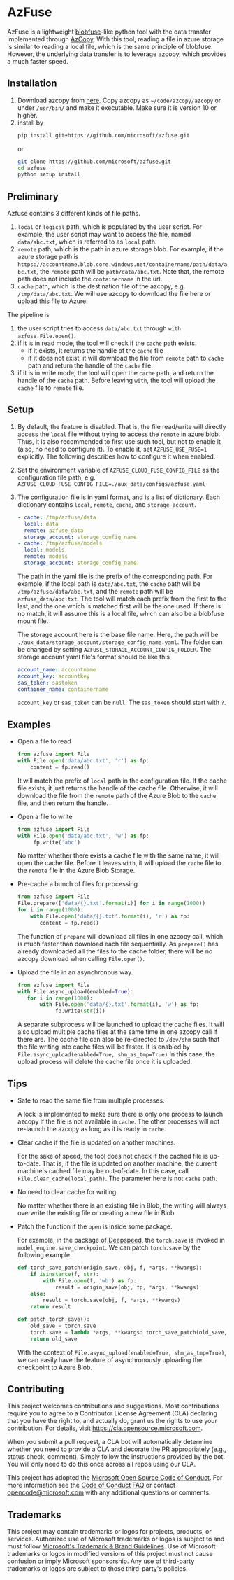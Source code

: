# AzFuse

AzFuse is a lightweight [blobfuse](https://github.com/Azure/azure-storage-fuse)-like
python tool with the data transfer
implemented through [AzCopy](https://github.com/Azure/azure-storage-azcopy).
With this tool, reading a file in azure storage is similar to reading a local
file, which is the same principle of blobfuse. However, the underlying data
transfer is to leverage azcopy, which provides a much faster speed. 

## Installation
1. Download azcopy from [here](https://docs.microsoft.com/en-us/azure/storage/common/storage-use-azcopy-v10).
   Copy azcopy as `~/code/azcopy/azcopy` or under `/usr/bin/` and
   make it executable.  Make sure it is version 10 or higher.
2. install by
   ```bash
   pip install git+https://github.com/microsoft/azfuse.git
   ```
   or
   ```bash
   git clone https://github.com/microsoft/azfuse.git
   cd azfuse
   python setup install
   ```

## Preliminary
Azfuse contains 3 different kinds of file paths.
1. `local` or `logical` path, which is populated by the user script. For example, the user
   script may want to access the file, named `data/abc.txt`, which is referred
   to as
   `local` path.
2. `remote` path, which is the path in azure
   storage blob. For example, if the azure storage path is 
   `https://accountname.blob.core.windows.net/containername/path/data/abc.txt`, the
   `remote` path will be `path/data/abc.txt`. Note that, the remote path does not
   include the `containername` in the url.
3. `cache` path, which is the destination file of the azcopy, e.g. `/tmp/data/abc.txt`. We will use azcopy to download the file here or upload this file to Azure.

The pipeline is
1. the user script tries to access `data/abc.txt` through `with azfuse.File.open()`.
2. if it is in read mode, the tool will check if the `cache` path exists.
    - if it exists, it returns the handle of the `cache` file
    - if it does not exist, it will download the file from `remote` path to
      `cache` path and return the handle of the `cache` file.
3. if it is in write mode, the tool will open the `cache` path, and return the
   handle of the `cache` path. Before leaving `with`, the tool will upload the
   `cache` file to `remote` file.

## Setup
1. By default, the feature is disabled. That is, the file read/write will
   directly access the `local` file without trying to access the `remote` in
   azure blob. Thus, it is also recommended to first use such tool, but not
   to enable it (also, no need to configure it).
   To enable it, set `AZFUSE_USE_FUSE=1` explicitly. The following describes
   how to configure it when enabled.
2. Set the environment variable of `AZFUSE_CLOUD_FUSE_CONFIG_FILE` as the
   configuration file path, e.g. `AZFUSE_CLOUD_FUSE_CONFIG_FILE=./aux_data/configs/azfuse.yaml`
3. The configuration file is in yaml format, and is a list of dictionary. Each
   dictionary contains `local`, `remote`, `cache`, and `storage_account`.
   ```yaml
   - cache: /tmp/azfuse/data
     local: data
     remote: azfuse_data
     storage_account: storage_config_name
   - cache: /tmp/azfuse/models
     local: models
     remote: models
     storage_account: storage_config_name
   ```
   The path in the yaml file is the prefix of the corresponding path. For example, if the
   local path is `data/abc.txt`, the `cache` path will be
   `/tmp/azfuse/data/abc.txt`, and the `remote` path will be
   `azfuse_data/abc.txt`. The tool will match each prefix from the first to the
   last, and the one which is matched first will be the one used. If there is
   no match, it will assume this is a local file, which can also be a blobfuse
   mount file.

   The storage account here is the base file name. Here, the path will be
   `./aux_data/storage_account/storage_config_name.yaml`. The folder can be
   changed by setting `AZFUSE_STORAGE_ACCOUNT_CONFIG_FOLDER`. The storage
   account yaml file's format should be like this
   ```yaml
   account_name: accountname
   account_key: accountkey
   sas_token: sastoken
   container_name: containername
   ```
   `account_key` or `sas_token` can be `null`. The `sas_token` should start with
   `?`.

## Examples
- Open a file to read
  ```python
  from azfuse import File
  with File.open('data/abc.txt', 'r') as fp:
      content = fp.read()
  ```
  It will match the prefix of `local` path in the configuration file. If the
  cache file exists, it just returns the handle of the cache file. Otherwise,
  it will download the file from the `remote` path of the Azure Blob to the
  `cache` file, and then return the handle.

- Open a file to write
  ```python
  from azfuse import File
  with File.open('data/abc.txt', 'w') as fp:
       fp.write('abc')
  ```
  No matter whether there exists a cache file with the same name, it will open the
  cache file. Before it leaves `with`, it will upload the `cache` file to the
  `remote` file in the Azure Blob Storage.

- Pre-cache a bunch of files for processing
  ```python
  from azfuse import File
  File.prepare(['data/{}.txt'.format(i)] for i in range(1000))
  for i in range(1000):
      with File.open('data/{}.txt'.format(i), 'r') as fp:
         content = fp.read()
  ```
  The function of `prepare` will download all files in one azcopy call, which is much faster than download each file sequentially.
  As `prepare()` has already downloaded all the files to the cache folder, there
  will be no azcopy download when calling `File.open()`. 

- Upload the file in an asynchronous way.
  ```python
  from azfuse import File
  with File.async_upload(enabled=True):
     for i in range(1000):
         with File.open('data/{}.txt'.format(i), 'w') as fp:
              fp.write(str(i))
  ```
  A separate subprocess will be launched to upload the cache files. It will
  also upload multiple cache files at the same time in one azcopy call if there are.
  The cache file can also be re-directed to `/dev/shm` such that the file
  writing into cache files will be faster. It is enabled by `File.async_upload(enabled=True, shm_as_tmp=True)`
  In this case, the upload process
  will delete the cache file once it is uploaded.

## Tips
- Safe to read the same file from multiple processes.

  A lock is implemented to make sure there is only one process to launch
  azcopy if the file is not available in `cache`. The other processes will not
  re-launch the azcopy as long as it is ready in `cache`.

- Clear cache if the file is updated on another machines.
  
  For the sake of speed, the tool does not check if the cached file is
  up-to-date. That is, if the file is updated on another machine, the current
  machine's cached file may be out-of-date. In this case, call
  `File.clear_cache(local_path)`. The parameter here is not `cache` path.

- No need to clear cache for writing.
  
  No matter whether there is an existing file in Blob, the writing will always
  overwrite the existing file or creating a new file in Blob

- Patch the function if the `open` is inside some package.

  For example, in the package of [Deepspeed](https://github.com/microsoft/deepspeed), the `torch.save` is invoked in
  `model_engine.save_checkpoint`. We can patch `torch.save` by the following
  example.
  ```python
  def torch_save_patch(origin_save, obj, f, *args, **kwargs):
      if isinstance(f, str):
          with File.open(f, 'wb') as fp:
              result = origin_save(obj, fp, *args, **kwargs)
      else:
          result = torch.save(obj, f, *args, **kwargs)
      return result
  
  def patch_torch_save():
      old_save = torch.save
      torch.save = lambda *args, **kwargs: torch_save_patch(old_save, *args, **kwargs)
      return old_save
  ```
  With the context of `File.async_upload(enabled=True, shm_as_tmp=True)`, we
  can easily have the feature of asynchronously uploading the checkpoint to Azure
  Blob.


## Contributing

This project welcomes contributions and suggestions.  Most contributions require you to agree to a
Contributor License Agreement (CLA) declaring that you have the right to, and actually do, grant us
the rights to use your contribution. For details, visit https://cla.opensource.microsoft.com.

When you submit a pull request, a CLA bot will automatically determine whether you need to provide
a CLA and decorate the PR appropriately (e.g., status check, comment). Simply follow the instructions
provided by the bot. You will only need to do this once across all repos using our CLA.

This project has adopted the [Microsoft Open Source Code of Conduct](https://opensource.microsoft.com/codeofconduct/).
For more information see the [Code of Conduct FAQ](https://opensource.microsoft.com/codeofconduct/faq/) or
contact [opencode@microsoft.com](mailto:opencode@microsoft.com) with any additional questions or comments.

## Trademarks

This project may contain trademarks or logos for projects, products, or services. Authorized use of Microsoft 
trademarks or logos is subject to and must follow 
[Microsoft's Trademark & Brand Guidelines](https://www.microsoft.com/en-us/legal/intellectualproperty/trademarks/usage/general).
Use of Microsoft trademarks or logos in modified versions of this project must not cause confusion or imply Microsoft sponsorship.
Any use of third-party trademarks or logos are subject to those third-party's policies.
